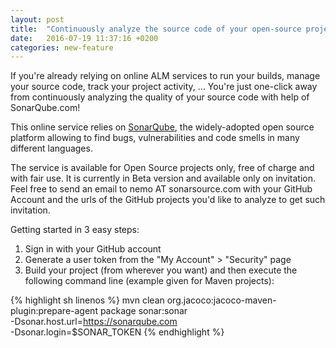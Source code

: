 ```yaml
---
layout: post
title:  "Continuously analyze the source code of your open-source projects!"
date:   2016-07-19 11:37:16 +0200
categories: new-feature
---
```

If you're already relying on online ALM services to run your builds, manage your source code, track your project activity, ... You're just one-click away from continuously analyzing the quality of your source code with help of SonarQube.com!

This online service relies on [SonarQube][sq-site], the widely-adopted open source platform allowing to find bugs, vulnerabilities and code smells in many different languages.

The service is available for Open Source projects only, free of charge and with fair use. It is currently in Beta version and available only on invitation. Feel free to send an email to nemo AT sonarsource.com with your GitHub Account and the urls of the GitHub projects you'd like to analyze to get such invitation.

Getting started in 3 easy steps:

1. Sign in with your GitHub account
2. Generate a user token from the "My Account" > "Security" page
3. Build your project (from wherever you want) and then execute the following command line (example given for Maven projects):

{% highlight sh linenos %}
mvn clean org.jacoco:jacoco-maven-plugin:prepare-agent package sonar:sonar \
    -Dsonar.host.url=https://sonarqube.com \
    -Dsonar.login=$SONAR_TOKEN
{% endhighlight %}

[sq-site]: http://www.sonarqube.org
